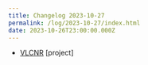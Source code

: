 ```yaml
---
title: Changelog 2023-10-27
permalink: /log/2023-10-27/index.html
date: 2023-10-26T23:00:00.000Z
---
```


- [VLCNR](https://vlcnr.rknight.me) [project] 